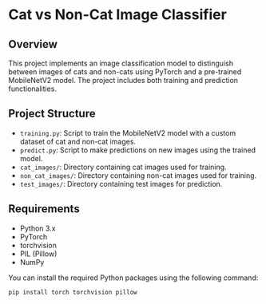 # Cat vs Non-Cat Image Classifier

## Overview

This project implements an image classification model to distinguish between images of cats and non-cats using PyTorch and a pre-trained MobileNetV2 model. The project includes both training and prediction functionalities.

## Project Structure

- `training.py`: Script to train the MobileNetV2 model with a custom dataset of cat and non-cat images.
- `predict.py`: Script to make predictions on new images using the trained model.
- `cat_images/`: Directory containing cat images used for training.
- `non_cat_images/`: Directory containing non-cat images used for training.
- `test_images/`: Directory containing test images for prediction.

## Requirements

- Python 3.x
- PyTorch
- torchvision
- PIL (Pillow)
- NumPy

You can install the required Python packages using the following command:

```bash
pip install torch torchvision pillow
